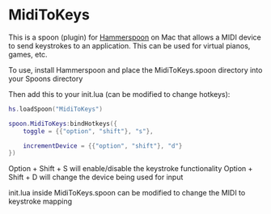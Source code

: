 # MidiToKeys

This is a spoon (plugin) for [Hammerspoon](https://www.hammerspoon.org/) on Mac that allows a MIDI device to send keystrokes to an application.
This can be used for virtual pianos, games, etc.

To use, install Hammerspoon and place the MidiToKeys.spoon directory into your Spoons directory

Then add this to your init.lua (can be modified to change hotkeys):
```lua
hs.loadSpoon("MidiToKeys")

spoon.MidiToKeys:bindHotkeys({
	toggle = {{"option", "shift"}, "s"},

	incrementDevice = {{"option", "shift"}, "d"}
})
```

Option + Shift + S will enable/disable the keystroke functionality
Option + Shift + D will change the device being used for input

init.lua inside MidiToKeys.spoon can be modified to change the MIDI to keystroke mapping
